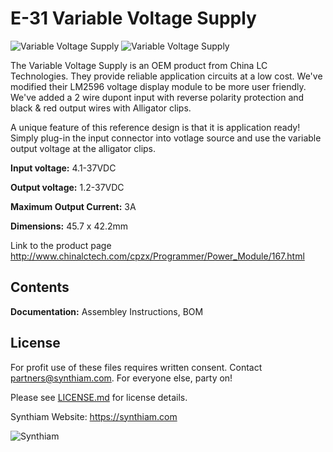 # E-31 Variable Voltage Supply

![Variable Voltage Supply](https://live.staticflickr.com/65535/32801180347_81f0c5c0d8_k.jpg)
![Variable Voltage Supply](https://live.staticflickr.com/65535/40778036753_8ce8609811_k.jpg)

The Variable Voltage Supply is an OEM product from China LC Technologies. They provide reliable application circuits at a low cost. We've modified their LM2596 voltage display module to be more user friendly. We've added a 2 wire dupont input with reverse polarity protection and black &  red output wires with Alligator clips.

A unique feature of this reference design is that it is application ready! Simply plug-in the input connector into votlage source and use the variable output voltage at the alligator clips.

**Input voltage:** 4.1-37VDC

**Output voltage:** 1.2-37VDC

**Maximum Output Current:** 3A

**Dimensions:** 45.7 x 42.2mm

Link to the product page http://www.chinalctech.com/cpzx/Programmer/Power_Module/167.html

## Contents

**Documentation:** Assembley Instructions, BOM

## License

For profit use of these files requires written consent. Contact partners@synthiam.com. For everyone else, party on!

Please see [LICENSE.md](https://github.com/synthiam/E-31_Variable_Voltage_Supply/blob/master/LICENSE.md) for license details.

Synthiam Website: https://synthiam.com

![Synthiam](https://live.staticflickr.com/65535/47791527651_358dffb302_m.jpg)
